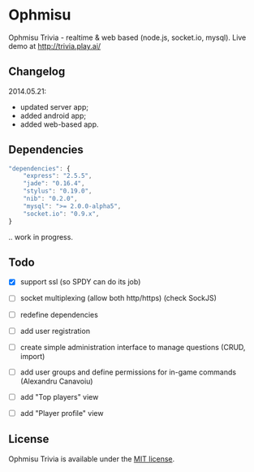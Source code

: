# Ophmisu

Ophmisu Trivia - realtime &amp; web based (node.js, socket.io, mysql).
Live demo at http://trivia.play.ai/


## Changelog
2014.05.21:
* updated server app;
* added android app;
* added web-based app.

## Dependencies

```javascript
"dependencies": {
	"express": "2.5.5",
	"jade": "0.16.4",
	"stylus": "0.19.0",
	"nib": "0.2.0",
	"mysql": ">= 2.0.0-alpha5",
	"socket.io": "0.9.x",
}
```
.. work in progress.
## Todo
- [x] support ssl (so SPDY can do its job)
- [ ] socket multiplexing (allow both http/https) (check SockJS)
- [ ] redefine dependencies
- [ ] add user registration
- [ ] create simple administration interface to manage questions (CRUD, import)
- [ ] add user groups and define permissions for in-game commands (Alexandru Canavoiu)
- [ ] add "Top players" view
- [ ] add "Player profile" view


## License
Ophmisu Trivia is available under the [MIT license](http://opensource.org/licenses/MIT).